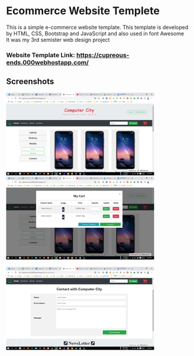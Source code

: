 # Ecommerce Website Templete

This is a simple e-commerce website template. This template is developed by HTML, CSS, Bootstrap and JavaScript and also used in font Awesome
<br/>
It was my 3rd semister web design project

### Website Template Link: https://cupreous-ends.000webhostapp.com/

## Screenshots

<img src="screenshots/Screenshot (148).png" width="400"> &nbsp;&nbsp; <img src="screenshots/Screenshot (149).png" width="400">
<br/><br/>
<img src="screenshots/Screenshot (150).png" width="400">
